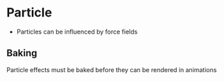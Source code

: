# Particle

- Particles can be influenced by force fields

## Baking

Particle effects must be baked before they can be rendered in animations
